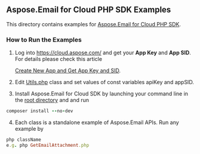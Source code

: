 ## Aspose.Email for Cloud PHP SDK Examples
This directory contains examples for [Aspose.Email for Cloud PHP SDK](https://github.com/aspose-email/Aspose.Email-for-Cloud/tree/master/SDKs/Aspose.Email-Cloud-SDK-for-PHP).

### How to Run the Examples
1. Log into https://cloud.aspose.com/ and get your **App Key** and **App SID**. For details please check this article

   [Create New App and Get App Key and SID](https://docs.asposeptyltd.com/display/totalcloud/Create+New+App+and+Get+App+Key+and+SID).

2. Edit [Utils.php](https://github.com/aspose-email/Aspose.Email-for-Cloud/blob/master/Examples/PHP/Utils.php) class and set values of const variables apiKey and appSID.
3. Install Aspose.Email for Cloud SDK by launching your command line in the [root directory](https://github.com/aspose-email/Aspose.Email-for-Cloud/tree/master/Examples/PHP) and and run 
```ruby
composer install --no-dev
```
4. Each class is a standalone example of Aspose.Email APIs. Run any example by 
```ruby
php className
e.g. php GetEmailAttachment.php
```
